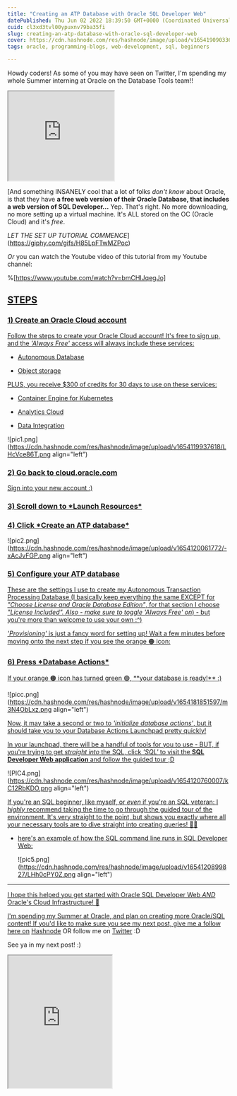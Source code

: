 ```yaml
---
title: "Creating an ATP Database with Oracle SQL Developer Web"
datePublished: Thu Jun 02 2022 18:39:50 GMT+0000 (Coordinated Universal Time)
cuid: cl3xd3tvl00ypuxnv79ba35fi
slug: creating-an-atp-database-with-oracle-sql-developer-web
cover: https://cdn.hashnode.com/res/hashnode/image/upload/v1654190903361/EJfD34Yxl.gif
tags: oracle, programming-blogs, web-development, sql, beginners

---
```


Howdy coders! As some of you may have seen on Twitter, I'm spending my whole Summer interning at Oracle on the Database Tools team!!

<iframe src="https://giphy.com/embed/H85LpFTwMZPoc" width="240" height="202" class="giphy-embed"></iframe>

[And something INSANELY cool that a lot of folks *don't know* about Oracle, is that they have **a free web version of their Oracle Database, that includes a web version of SQL Developer...** Yep. That's right. No more downloading, no more setting up a virtual machine. It's ALL stored on the OC (Oracle Cloud) and it's *free*.  
  
*LET THE SET UP TUTORIAL COMMENCE*](https://giphy.com/gifs/H85LpFTwMZPoc)

*Or* you can watch the Youtube video of this tutorial from my Youtube channel:

%[https://www.youtube.com/watch?v=bmCHIJqegJo] 

## [STEPS](https://giphy.com/gifs/H85LpFTwMZPoc)

### [1) Create an Oracle Cloud account](https://giphy.com/gifs/H85LpFTwMZPoc)

[Follow the steps to create your Oracle Cloud account! It's free to sign up, and the *'Always Free'* access will always include these services:](https://giphy.com/gifs/H85LpFTwMZPoc)

* [Autonomous Database](https://giphy.com/gifs/H85LpFTwMZPoc)
    
* [Object storage](https://giphy.com/gifs/H85LpFTwMZPoc)
    

[PLUS, you receive $300 of credits for 30 days to use on these services:](https://giphy.com/gifs/H85LpFTwMZPoc)

* [Container Engine for Kubernetes](https://giphy.com/gifs/H85LpFTwMZPoc)
    
* [Analytics Cloud](https://giphy.com/gifs/H85LpFTwMZPoc)
    
* [Data Integration](https://giphy.com/gifs/H85LpFTwMZPoc)
    

![pic1.png](https://cdn.hashnode.com/res/hashnode/image/upload/v1654119937618/LHcVce86T.png align="left")

### [2) Go back to cloud.oracle.com](https://giphy.com/gifs/H85LpFTwMZPoc)

[Sign into your new account :)](https://giphy.com/gifs/H85LpFTwMZPoc)

### [3) Scroll down to \*Launch Resources\*](https://giphy.com/gifs/H85LpFTwMZPoc)

### [4) Click \*Create an ATP database\*](https://giphy.com/gifs/H85LpFTwMZPoc)

![pic2.png](https://cdn.hashnode.com/res/hashnode/image/upload/v1654120061772/-xAcJvFGP.png align="left")

### [5) Configure your ATP database](https://giphy.com/gifs/H85LpFTwMZPoc)

[These are the settings I use to create my Autonomous Transaction Processing Database (I basically keep everything the same EXCEPT for *"Choose License and Oracle Database Edition"*, for that section I choose *"License Included". Also - make sure to toggle 'Always Free' on*) - but you're more than welcome to use your own :^)](https://giphy.com/gifs/H85LpFTwMZPoc)

[*'Provisioning'* is just a fancy word for setting up! Wait a few minutes before moving onto the next step if you see the orange 🟠 icon:](https://giphy.com/gifs/H85LpFTwMZPoc)

### [6) Press \*Database Actions\*](https://giphy.com/gifs/H85LpFTwMZPoc)

[If your orange 🟠 icon has turned green 🟢, \*\*your database is ready!\*\* :)](https://giphy.com/gifs/H85LpFTwMZPoc)

![picc.png](https://cdn.hashnode.com/res/hashnode/image/upload/v1654181851597/m3N4ObLxz.png align="left")

[Now, it may take a second or two to *'initialize database actions'*, but it should take you to your Database Actions Launchpad pretty quickly!](https://giphy.com/gifs/H85LpFTwMZPoc)

[In your launchpad, there will be a handful of tools for you to use - BUT, if you're trying to get *straight into* the SQL, click *'SQL'* to visit the **SQL Developer Web application** and follow the guided tour ;D](https://giphy.com/gifs/H85LpFTwMZPoc)

![PIC4.png](https://cdn.hashnode.com/res/hashnode/image/upload/v1654120760007/kC12RbKDO.png align="left")

[If you're an SQL beginner, like myself, or *even* if you're an SQL veteran: I *highly* recommend taking the time to go through the guided tour of the environment. It's very straight to the point, but shows you exactly where all your necessary tools are to dive straight into creating queries! ✍🏽](https://giphy.com/gifs/H85LpFTwMZPoc)

* [here's an example of how the SQL command line runs in SQL Developer Web:](https://giphy.com/gifs/H85LpFTwMZPoc)
    
    ![pic5.png](https://cdn.hashnode.com/res/hashnode/image/upload/v1654120899827/LHh0cPY0Z.png align="left")
    

---

[I hope this helped you get started with Oracle SQL Developer Web *AND* Oracle's Cloud Infrastructure! 🧡](https://giphy.com/gifs/H85LpFTwMZPoc)

[I'm spending my Summer at Oracle, and plan on creating more Oracle/SQL content! If you'd like to make sure you see my next post, give me a follow here on](https://giphy.com/gifs/H85LpFTwMZPoc) [Hashnode](https://hashnode.com/@laylacodes) OR follow me on [Twitter](https://twitter.com/pilatesdev) :D

See ya in my next post! :)

<iframe src="https://giphy.com/embed/m9eG1qVjvN56H0MXt8" width="235" height="300" class="giphy-embed"></iframe>